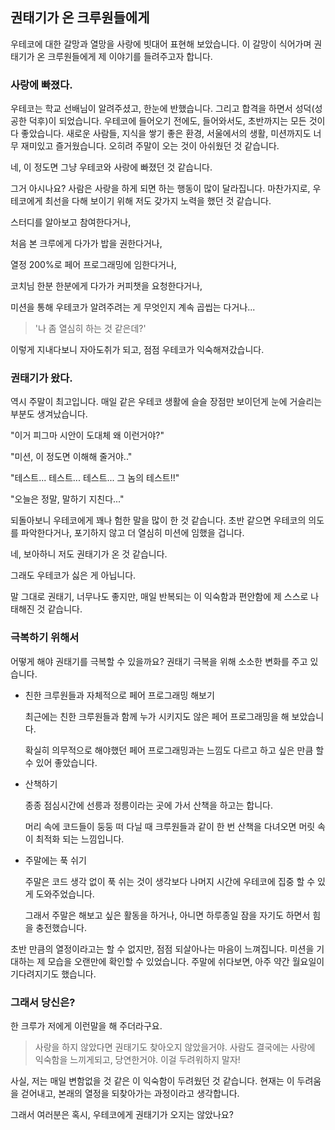 ## 권태기가 온 크루원들에게

우테코에 대한 갈망과 열망을 사랑에 빗대어 표현해 보았습니다.
이 갈망이 식어가며 권태기가 온 크루원들에게 제 이야기를 들려주고자 합니다.

### 사랑에 빠졌다.

우테코는 학교 선배님이 알려주셨고, 한눈에 반했습니다.
그리고 합격을 하면서 성덕(성공한 덕후)이 되었습니다.
우테코에 들어오기 전에도, 들어와서도, 초반까지는 모든 것이 다 좋았습니다.
새로운 사람들, 지식을 쌓기 좋은 환경, 서울에서의 생활, 미션까지도 너무 재미있고 즐거웠습니다.
오히려 주말이 오는 것이 아쉬웠던 것 같습니다.

네, 이 정도면 그냥 우테코와 사랑에 빠졌던 것 같습니다.

그거 아시나요? 사람은 사랑을 하게 되면 하는 행동이 많이 달라집니다.
마찬가지로, 우테코에게 최선을 다해 보이기 위해 저도 갖가지 노력을 했던 것 같습니다.

스터디를 알아보고 참여한다거나,

처음 본 크루에게 다가가 밥을 권한다거나,

열정 200%로 페어 프로그래밍에 임한다거나,

코치님 한분 한분에게 다가가 커피챗을 요청한다거나,

미션을 통해 우테코가 알려주려는 게 무엇인지 계속 곱씹는 다거나...

> '나 좀 열심히 하는 것 같은데?'

이렇게 지내다보니 자아도취가 되고, 점점 우테코가 익숙해져갔습니다.

### 권태기가 왔다.

역시 주말이 최고입니다.
매일 같은 우테코 생활에 슬슬 장점만 보이던게 눈에 거슬리는 부분도 생겨났습니다.

"이거 피그마 시안이 도대체 왜 이런거야?"

"미션, 이 정도면 이해해 줄거야.."

"테스트... 테스트... 테스트... 그 놈의 테스트!!"

"오늘은 정말, 말하기 지친다..."

되돌아보니 우테코에게 꽤나 험한 말을 많이 한 것 같습니다.
초반 같으면 우테코의 의도를 파악한다거나, 포기하지 않고 더 열심히 미션에 임했을 겁니다.

네, 보아하니 저도 권태기가 온 것 같습니다.

그래도 우테코가 싫은 게 아닙니다.

말 그대로 권태기, 너무나도 좋지만, 매일 반복되는 이 익숙함과 편안함에 제 스스로 나태해진 것 같습니다.

### 극복하기 위해서

어떻게 해야 권태기를 극복할 수 있을까요?
권태기 극복을 위해 소소한 변화를 주고 있습니다.

- 친한 크루원들과 자체적으로 페어 프로그래밍 해보기

  최근에는 친한 크루원들과 함께 누가 시키지도 않은 페어 프로그래밍을 해 보았습니다.

  확실히 의무적으로 해야했던 페어 프로그래밍과는 느낌도 다르고 하고 싶은 만큼 할 수 있어 좋았습니다.

- 산책하기

  종종 점심시간에 선릉과 정릉이라는 곳에 가서 산책을 하고는 합니다.

  머리 속에 코드들이 둥둥 떠 다닐 때 크루원들과 같이 한 번 산책을 다녀오면 머릿 속이 최적화 되는 느낌입니다.

- 주말에는 푹 쉬기

  주말은 코드 생각 없이 푹 쉬는 것이 생각보다 나머지 시간에 우테코에 집중 할 수 있게 도와주었습니다.

  그래서 주말은 해보고 싶은 활동을 하거나, 아니면 하루종일 잠을 자기도 하면서 힘을 충전했습니다.

초반 만큼의 열정이라고는 할 수 없지만, 점점 되살아나는 마음이 느껴집니다.
미션을 기대하는 제 모습을 오랜만에 확인할 수 있었습니다.
주말에 쉬다보면, 아주 약간 월요일이 기다려지기도 했습니다.

### 그래서 당신은?

한 크루가 저에게 이런말을 해 주더라구요.

> 사랑을 하지 않았다면 권태기도 찾아오지 않았을거야.
> 사람도 결국에는 사랑에 익숙함을 느끼게되고, 당연한거야.
> 이걸 두려워하지 말자!

사실, 저는 매일 변함없을 것 같은 이 익숙함이 두려웠던 것 같습니다.
현재는 이 두려움을 걷어내고, 본래의 열정을 되찾아가는 과정이라고 생각합니다.

그래서 여러분은 혹시, 우테코에게 권태기가 오지는 않았나요?
